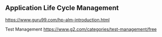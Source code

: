 Application Life Cycle Management
---
https://www.guru99.com/hp-alm-introduction.html

Test Management
https://www.g2.com/categories/test-management/free

